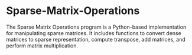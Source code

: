 # Sparse-Matrix-Operations
The Sparse Matrix Operations program is a Python-based implementation for manipulating sparse matrices. It includes functions to convert dense matrices to sparse representation, compute transpose, add matrices, and perform matrix multiplication.
